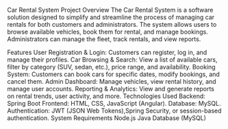 Car Rental System
Project Overview
The Car Rental System is a software solution designed to simplify and streamline the process of managing car rentals for both customers and administrators. The system allows users to browse available vehicles, book them for rental, and manage bookings. Administrators can manage the fleet, track rentals, and view reports.

Features
User Registration & Login: Customers can register, log in, and manage their profiles.
Car Browsing & Search: View a list of available cars, filter by category (SUV, sedan, etc.), price range, and availability.
Booking System: Customers can book cars for specific dates, modify bookings, and cancel them.
Admin Dashboard: Manage vehicles, view rental history, and manage user accounts.
Reporting & Analytics: View and generate reports on rental trends, user activity, and more.
Technologies Used
Backend: Spring Boot
Frontend: HTML, CSS, JavaScript (Angular).
Database: MySQL.
Authentication: JWT (JSON Web Tokens),Spring Security, or session-based authentication.
System Requirements
Node.js 
Java 
Database (MySQL)
